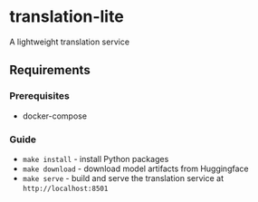 # translation-lite
A lightweight translation service

## Requirements

### Prerequisites

- docker-compose

### Guide
- `make install` - install Python packages
- `make download` - download model artifacts from Huggingface
- `make serve` - build and serve the translation service at `http://localhost:8501`
